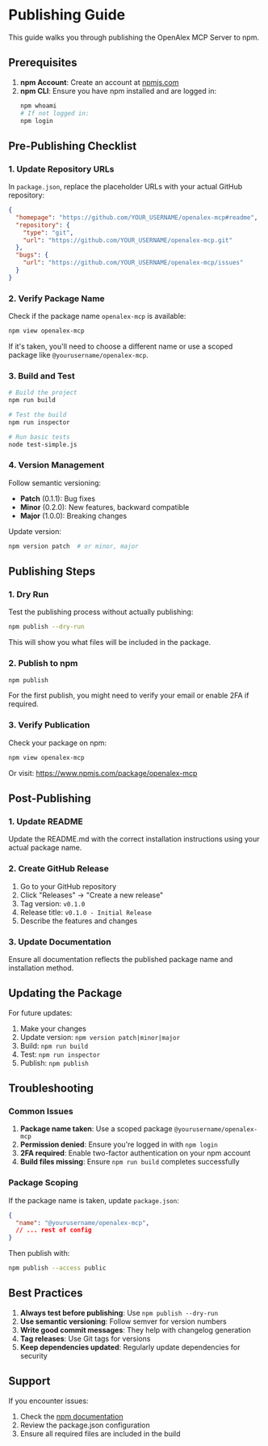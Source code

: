 # Publishing Guide

This guide walks you through publishing the OpenAlex MCP Server to npm.

## Prerequisites

1. **npm Account**: Create an account at [npmjs.com](https://www.npmjs.com/)
2. **npm CLI**: Ensure you have npm installed and are logged in:
   ```bash
   npm whoami
   # If not logged in:
   npm login
   ```

## Pre-Publishing Checklist

### 1. Update Repository URLs

In `package.json`, replace the placeholder URLs with your actual GitHub repository:

```json
{
  "homepage": "https://github.com/YOUR_USERNAME/openalex-mcp#readme",
  "repository": {
    "type": "git",
    "url": "https://github.com/YOUR_USERNAME/openalex-mcp.git"
  },
  "bugs": {
    "url": "https://github.com/YOUR_USERNAME/openalex-mcp/issues"
  }
}
```

### 2. Verify Package Name

Check if the package name `openalex-mcp` is available:
```bash
npm view openalex-mcp
```

If it's taken, you'll need to choose a different name or use a scoped package like `@yourusername/openalex-mcp`.

### 3. Build and Test

```bash
# Build the project
npm run build

# Test the build
npm run inspector

# Run basic tests
node test-simple.js
```

### 4. Version Management

Follow semantic versioning:
- **Patch** (0.1.1): Bug fixes
- **Minor** (0.2.0): New features, backward compatible
- **Major** (1.0.0): Breaking changes

Update version:
```bash
npm version patch  # or minor, major
```

## Publishing Steps

### 1. Dry Run

Test the publishing process without actually publishing:
```bash
npm publish --dry-run
```

This will show you what files will be included in the package.

### 2. Publish to npm

```bash
npm publish
```

For the first publish, you might need to verify your email or enable 2FA if required.

### 3. Verify Publication

Check your package on npm:
```bash
npm view openalex-mcp
```

Or visit: https://www.npmjs.com/package/openalex-mcp

## Post-Publishing

### 1. Update README

Update the README.md with the correct installation instructions using your actual package name.

### 2. Create GitHub Release

1. Go to your GitHub repository
2. Click "Releases" → "Create a new release"
3. Tag version: `v0.1.0`
4. Release title: `v0.1.0 - Initial Release`
5. Describe the features and changes

### 3. Update Documentation

Ensure all documentation reflects the published package name and installation method.

## Updating the Package

For future updates:

1. Make your changes
2. Update version: `npm version patch|minor|major`
3. Build: `npm run build`
4. Test: `npm run inspector`
5. Publish: `npm publish`

## Troubleshooting

### Common Issues

1. **Package name taken**: Use a scoped package `@yourusername/openalex-mcp`
2. **Permission denied**: Ensure you're logged in with `npm login`
3. **2FA required**: Enable two-factor authentication on your npm account
4. **Build files missing**: Ensure `npm run build` completes successfully

### Package Scoping

If the package name is taken, update `package.json`:

```json
{
  "name": "@yourusername/openalex-mcp",
  // ... rest of config
}
```

Then publish with:
```bash
npm publish --access public
```

## Best Practices

1. **Always test before publishing**: Use `npm publish --dry-run`
2. **Use semantic versioning**: Follow semver for version numbers
3. **Write good commit messages**: They help with changelog generation
4. **Tag releases**: Use Git tags for versions
5. **Keep dependencies updated**: Regularly update dependencies for security

## Support

If you encounter issues:
1. Check the [npm documentation](https://docs.npmjs.com/)
2. Review the package.json configuration
3. Ensure all required files are included in the build